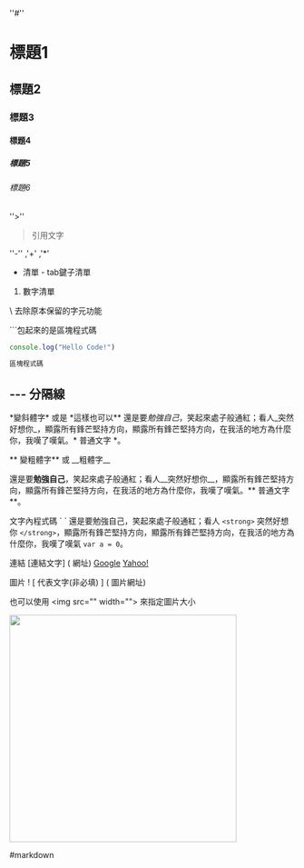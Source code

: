 ''#''
# 標題1
## 標題2
### 標題3
#### 標題4
##### 標題5
###### 標題6

''>''
> 引用文字

''-'' ,'+'  ,'\*'
- 清單
		- tab鍵子清單

1. 數字清單

\ 去除原本保留的字元功能

\`\`\`包起來的是區塊程式碼
```js
console.log("Hello Code!")

區塊程式碼
```

\-\-\- 分隔線
--- 

\*變斜體字\*   或是  \*這樣也可以\**
還是要*勉強自己*，笑起來處子般通紅；看人_突然好想你_，顯露所有鋒芒堅持方向，顯露所有鋒芒堅持方向，在我活的地方為什麼你，我嘆了嘆氣。* 普通文字 *。

\*\* 變粗體字\*\* 或 \_\_粗體字\_\_

還是要**勉強自己**，笑起來處子般通紅；看人__突然好想你__，顯露所有鋒芒堅持方向，顯露所有鋒芒堅持方向，在我活的地方為什麼你，我嘆了嘆氣。** 普通文字 **。

文字內程式碼 \` \`
還是要勉強自己，笑起來處子般通紅；看人 `<strong>` 突然好想你 `</strong>`，顯露所有鋒芒堅持方向，顯露所有鋒芒堅持方向，在我活的地方為什麼你，我嘆了嘆氣 `var a = 0`。

連結
\[連結文字\] \( 網址\)
[Google](http://www.google.com)
[Yahoo!](http://tw.yahoo.com)

圖片
\! \[ 代表文字(非必填) \] \( 圖片網址\)

也可以使用 \<img src="" width=""\> 來指定圖片大小

<!-- ![](https://cdn.hk01.com/di/media/images/dw/20200506/334738165506117633.jpeg/4T5PwW57j8sm343HmHjuD09guYke224Wg86niYPOp4k?v=w1920) -->
<img src="https://cdn.hk01.com/di/media/images/dw/20200506/334738165506117633.jpeg/4T5PwW57j8sm343HmHjuD09guYke224Wg86niYPOp4k?v=w1920" width="400px">

#markdown
